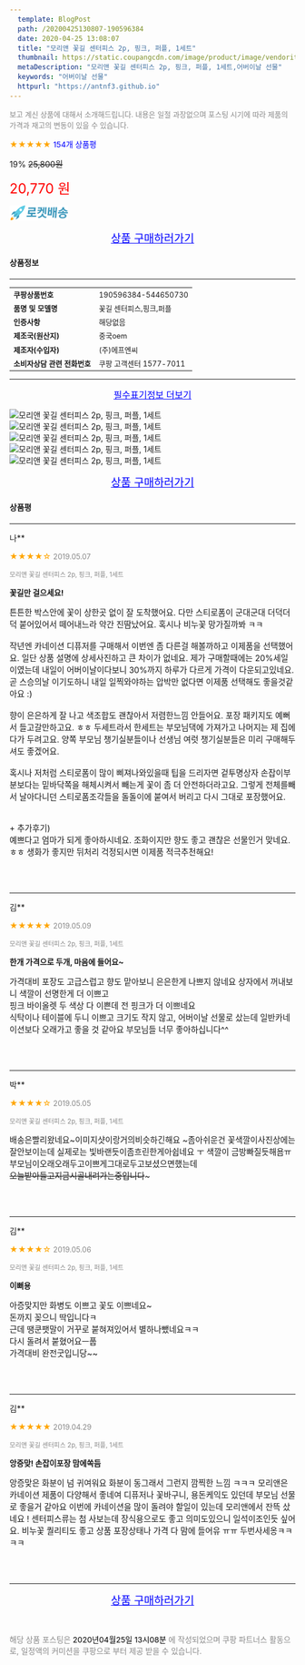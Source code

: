 ```yaml
---
  template: BlogPost
  path: /20200425130807-190596384
  date: 2020-04-25 13:08:07
  title: "모리앤 꽃길 센터피스 2p, 핑크, 퍼플, 1세트"
  thumbnail: https://static.coupangcdn.com/image/product/image/vendoritem/2019/05/03/4427005565/56c25c3d-b6e3-414d-bedd-7ce8634f433a.jpg
  metaDescription: "모리앤 꽃길 센터피스 2p, 핑크, 퍼플, 1세트,어버이날 선물"
  keywords: "어버이날 선물"
  httpurl: "https://antnf3.github.io"
---
```

  
<span style="color: #888;font-size:0.8rem">보고 계신 상품에 대해서 소개해드립니다.
내용은 일절 과장없으며 포스팅 시기에 따라 제품의 가격과 재고의 변동이 있을 수 있습니다.</span>
  
<span style="color: orange;">★★★★★</span> <span style="color: blue;font-size: 0.85rem;">154개 상품평</span>

<span style="font-size: 0.9rem">19%</span> <span style="font-size: 0.9rem">~~25,800원~~</span>

<span style="color: red;font-size: 1.5rem;">20,770 원</span>

![로켓배송](/assets/rocket_logo.png)

<p align="center"><a href="http://me2.do/5ykyUJTL" style="font-size: 1.2rem; color: blue;">상품 구매하러가기</a></p>

#### 상품정보

---

|                  |                       |
| ---------------- | --------------------- |
| **<span style="font-size:0.8rem;">쿠팡상품번호</span>** | <span style="font-size:0.8rem;">190596384-544650730</span> |
| **<span style="font-size:0.8rem;">품명 및 모델명</span>**    | <span style="font-size:0.8rem;">꽃길 센터피스,핑크,퍼플</span>        |
| **<span style="font-size:0.8rem;">인증사항</span>**    | <span style="font-size:0.8rem;">해당없음</span>        |
| **<span style="font-size:0.8rem;">제조국(원산지)</span>**    | <span style="font-size:0.8rem;">중국oem</span>        |
| **<span style="font-size:0.8rem;">제조자(수입자)</span>**    | <span style="font-size:0.8rem;">(주)에프엔씨</span>        |
| **<span style="font-size:0.8rem;">소비자상담 관련 전화번호</span>**    | <span style="font-size:0.8rem;">쿠팡 고객센터 1577-7011		</span>        |

---

<p align="center"><a href="http://me2.do/5ykyUJTL" style="font-size: 1rem; color: blue;">필수표기정보 더보기</a></p>

![모리앤 꽃길 센터피스 2p, 핑크, 퍼플, 1세트](http://thumbnail6.coupangcdn.com/thumbnails/remote/q89/image/product/content/vendorItem/2019/05/03/544650730/e269d401-8ad7-4075-a3a7-6e351b722e1f.jpg)
![모리앤 꽃길 센터피스 2p, 핑크, 퍼플, 1세트](http://thumbnail9.coupangcdn.com/thumbnails/remote/q89/image/product/content/vendorItem/2019/04/22/544650730/baf8bc5c-ce5e-4a18-a4e1-8569e79fb3fc.jpg)
![모리앤 꽃길 센터피스 2p, 핑크, 퍼플, 1세트](http://thumbnail8.coupangcdn.com/thumbnails/remote/q89/image/product/content/vendorItem/2019/04/22/544650730/1f65550f-7c79-446f-88d8-d73e9aee1e8f.jpg)
![모리앤 꽃길 센터피스 2p, 핑크, 퍼플, 1세트](http://thumbnail6.coupangcdn.com/thumbnails/remote/q89/image/product/content/vendorItem/2019/05/03/544650730/779694c9-7141-4f64-92c3-97c3e85431b8.jpg)
![모리앤 꽃길 센터피스 2p, 핑크, 퍼플, 1세트](http://thumbnail9.coupangcdn.com/thumbnails/remote/q89/image/product/content/vendorItem/2019/05/03/544650730/04e3c45f-a87c-4169-8aa1-0cf1bd1277db.jpg)

<p align="center"><a href="http://me2.do/5ykyUJTL" style="font-size: 1.2rem; color: blue;">상품 구매하러가기</a></p>

#### 상품평
  
---
  
나**
    
<span style="color: orange;">★★★★☆</span> <span style="font-size:0.8rem;color: #888;">2019.05.07</span>
    
<span style="color: #888;font-size:0.7rem">모리앤 꽃길 센터피스 2p, 핑크, 퍼플, 1세트</span>
    
<span style="font-size:0.85rem">**꽃길만 걸으세요!**</span>
    
<span style="font-size: 0.9rem;">튼튼한 박스안에 꽃이 상한곳 없이 잘 도착했어요. 다만 스티로폼이 군대군대 더덕더덕 붙어있어서 떼어내느라 약간 진땀났어요. 혹시나 비누꽃 망가질까봐 ㅋㅋ <br/><br/>작년엔 카네이션 디퓨저를 구매해서 이번엔 좀 다른걸 해볼까하고 이제품을 선택했어요. 일단 상품 설명에 상세사진하고 큰 차이가 없네요. 제가 구매할때에는 20%세일 이였는데 내일이 어버이날이다보니 30%까지 하루가 다르게 가격이 다운되고있네요. 곧 스승의날 이기도하니 내일 일찍와야하는 압박만 없다면 이제품 선택해도 좋을것같아요 :) <br/><br/>향이 은은하게 잘 나고 색조합도 괜찮아서 저렴한느낌 안들어요. 포장 패키지도 예뻐서 들고갈만하고요. ㅎㅎ 두세트라서 한세트는 부모님댁에 가져가고 나머지는 제 집에다가 두려고요. 양쪽 부모님 챙기실분들이나 선생님 여럿 챙기실분들은 미리 구매해두셔도 좋겠어요.<br/><br/>혹시나 저처럼 스티로폼이 많이 삐져나와있을때 팁을 드리자면 겉투명상자 손잡이부분보다는 밑바닥쪽을 해체시켜서 빼는게 꽃이 좀 더 안전하더라고요. 그렇게 전체를빼서 날아다니던 스티로폼조각들을 돌돌이에 붙여서 버리고 다시 그대로 포장했어요. <br/><br/><br/>+ 추가후기) <br/>예쁘다고  엄마가 되게 좋아하시네요. 조화이지만 향도 좋고 괜찮은 선물인거 맞네요. ㅎㅎ 생화가 좋지만 뒤처리 걱정되시면 이제품 적극추천해요!</span>
    
<br>
<br>

---
  
김**
    
<span style="color: orange;">★★★★★</span> <span style="font-size:0.8rem;color: #888;">2019.05.09</span>
    
<span style="color: #888;font-size:0.7rem">모리앤 꽃길 센터피스 2p, 핑크, 퍼플, 1세트</span>
    
<span style="font-size:0.85rem">**한개 가격으로 두개, 마음에 들어요~**</span>
    
<span style="font-size: 0.9rem;">가격대비 포장도 고급스럽고 향도 맡아보니 은은한게 나쁘지 않네요 상자에서 꺼내보니 색깔이 선명한게 더 이쁘고<br/>핑크 바이올렛 두 색상 다 이쁜데 전 핑크가 더 이쁘네요<br/>식탁이나 테이블에 두니 이쁘고 크기도 작지 않고, 어버이날 선물로 샀는데 일반카네이션보다 오래가고 좋을 것 같아요 부모님들 너무 좋아하십니다^^</span>
    
<br>
<br>

---
  
박**
    
<span style="color: orange;">★★★★☆</span> <span style="font-size:0.8rem;color: #888;">2019.05.05</span>
    
<span style="color: #888;font-size:0.7rem">모리앤 꽃길 센터피스 2p, 핑크, 퍼플, 1세트</span>
    

    
<span style="font-size: 0.9rem;">배송은빨리왔네요~이미지샷이랑거의비슷하긴해요 ~좀아쉬운건 꽃색깔이사진상에는잘안보이는데 실제로는 빛바랜듯이좀흐린한게아쉽네요 ㅜ 색깔이 금방빠질듯해욤ㅠ <br/>부모님이오래오래두고이쁘게그대로두고보셨으면했는데~~<br/>오늘받아들고지금시골내려가는중입니다~~~</span>
    
<br>
<br>

---
  
김**
    
<span style="color: orange;">★★★★☆</span> <span style="font-size:0.8rem;color: #888;">2019.05.06</span>
    
<span style="color: #888;font-size:0.7rem">모리앤 꽃길 센터피스 2p, 핑크, 퍼플, 1세트</span>
    
<span style="font-size:0.85rem">**이뻐용**</span>
    
<span style="font-size: 0.9rem;">아증맞지만 화병도 이쁘고 꽃도 이쁘네요~<br/>돈까지 꽂으니 딱입니다ㅋ<br/>근데 땡쿤팻말이 거꾸로 붙혀져있어서 별하나뺐네요ㅋㅋ<br/>다시 돌려서 붙혔어요ㅡ풉<br/>가격대비 완전굿입니당~~</span>
    
<br>
<br>

---
  
김**
    
<span style="color: orange;">★★★★★</span> <span style="font-size:0.8rem;color: #888;">2019.04.29</span>
    
<span style="color: #888;font-size:0.7rem">모리앤 꽃길 센터피스 2p, 핑크, 퍼플, 1세트</span>
    
<span style="font-size:0.85rem">**앙증맞! 손잡이포장 맘에쏙듬**</span>
    
<span style="font-size: 0.9rem;">앙증맞은 화분이 넘 귀여워요 화분이 동그래서 그런지 깜찍한 느낌 ㅋㅋㅋ 모리앤은 카네이션 제품이 다양해서 좋네여 디퓨저나 꽃바구니, 용돈케익도 있던데 부모님 선물로 좋을거 같아요 이번에 카네이션을 많이 돌려야 할일이 있는데 모리앤에서 잔뜩 샀네요 ! 센터피스류는 첨 사보는데 장식용으로도 좋고 의미도있으니 일석이조인듯 싶어요. 비누꽃 퀄리티도 좋고 상품 포장상태나 가격 다 맘에 들어유 ㅠㅠ 두번사세옹ㅋㅋㅋㅋ</span>
    
<br>
<br>


  
---
  
<p align="center"><a href="http://me2.do/5ykyUJTL" style="font-size: 1.2rem; color: blue;">상품 구매하러가기</a></p>
  
<br>
  
<span style="font-size: 0.85rem; color: #888;">해당 상품 포스팅은 <span style="color: #000;"> 2020년04월25일 13시08분 </span> 에 작성되었으며 쿠팡 파트너스 활동으로, 일정액의 커미션을 쿠팡으로 부터 제공 받을 수 있습니다.</span>
